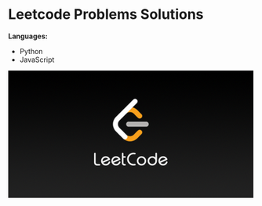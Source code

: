 # Leetcode Problems Solutions

**Languages:**
* Python
* JavaScript

![mobile version](https://github.com/banuaksom/leetcode_problems/blob/master/images/LeetCode.png)
